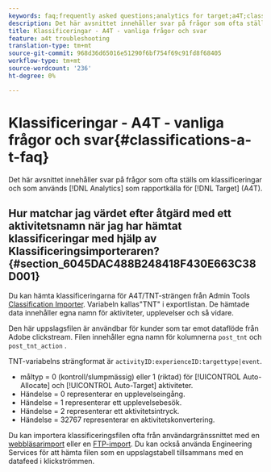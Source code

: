 ```yaml
---
keywords: faq;frequently asked questions;analytics for target;a4T;classifications;classification;classifications importer;post-tnt-action
description: Det här avsnittet innehåller svar på frågor som ofta ställs om klassificeringar och hur Analytics används som rapportkälla för Target (A4T).
title: Klassificeringar - A4T - vanliga frågor och svar
feature: a4t troubleshooting
translation-type: tm+mt
source-git-commit: 968d36d65016e51290f6bf754f69c91fd8f68405
workflow-type: tm+mt
source-wordcount: '236'
ht-degree: 0%

---
```



# Klassificeringar - A4T - vanliga frågor och svar{#classifications-a-t-faq}

Det här avsnittet innehåller svar på frågor som ofta ställs om klassificeringar och som används [!DNL Analytics] som rapportkälla för [!DNL Target] (A4T).

## Hur matchar jag värdet efter åtgärd med ett aktivitetsnamn när jag har hämtat klassificeringar med hjälp av Klassificeringsimporteraren? {#section_6045DAC488B248418F430E663C38D001}

Du kan hämta klassificeringarna för A4T/TNT-strängen från Admin Tools [Classification Importer](https://experienceleague.adobe.com/docs/analytics/components/classifications/classifications-importer/c-working-with-saint.html). Variabeln kallas&quot;TNT&quot; i exportlistan. De hämtade data innehåller egna namn för aktiviteter, upplevelser och så vidare.

Den här uppslagsfilen är användbar för kunder som tar emot dataflöde från Adobe clickstream. Filen innehåller egna namn för kolumnerna `post_tnt` och `post_tnt_action` .

TNT-variabelns strängformat är `activityID:experienceID:targettype|event`.

* måltyp = 0 (kontroll/slumpmässig) eller 1 (riktad) för [!UICONTROL Auto-Allocate] och [!UICONTROL Auto-Target] aktiviteter.
* Händelse = 0 representerar en upplevelseingång.
* Händelse = 1 representerar ett upplevelsebesök.
* Händelse = 2 representerar ett aktivitetsintryck.
* Händelse = 32767 representerar en aktivitetskonvertering.

Du kan importera klassificeringsfilen ofta från användargränssnittet med en [webbläsarimport](https://docs.adobe.com/help/en/analytics/components/classifications/classifications-importer/browser-import.html) eller en [FTP-import](https://docs.adobe.com/help/en/analytics/components/classifications/classifications-importer/import-file.html). Du kan också använda Engineering Services för att hämta filen som en uppslagstabell tillsammans med en datafeed i klickströmmen.
